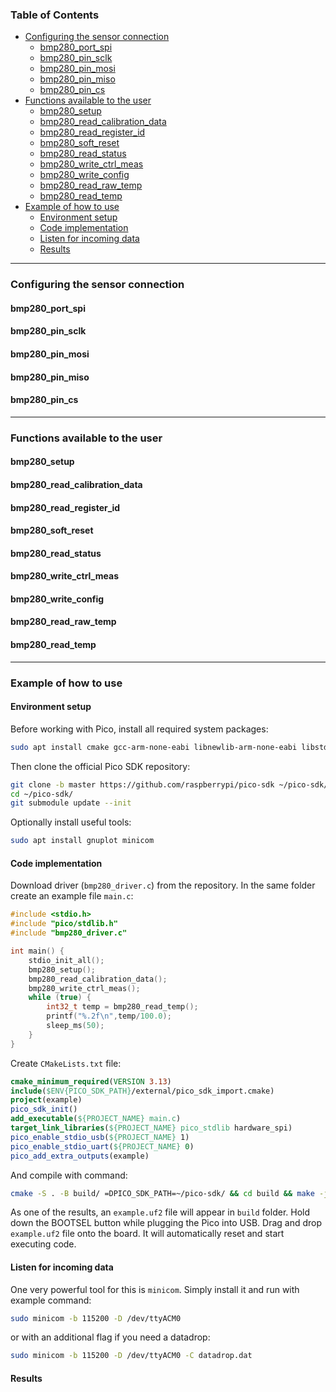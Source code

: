 ### Table of Contents

- [Configuring the sensor connection](#configuring-the-sensor-connection)
    - [bmp280_port_spi](#bmp280_port_spi)
    - [bmp280_pin_sclk](#bmp280_pin_sclk)
    - [bmp280_pin_mosi](#bmp280_pin_mosi)
    - [bmp280_pin_miso](#bmp280_pin_miso)
    - [bmp280_pin_cs](#bmp280_pin_cs)
- [Functions available to the user](#functions-available-to-the-user)
    - [bmp280_setup](#bmp280_setup)
    - [bmp280_read_calibration_data](#bmp280_read_calibration_data)
    - [bmp280_read_register_id](#bmp280_read_register_id)
    - [bmp280_soft_reset](#bmp280_soft_reset)
    - [bmp280_read_status](#bmp280_read_status)
    - [bmp280_write_ctrl_meas](#bmp280_write_ctrl_meas)
    - [bmp280_write_config](#bmp280_write_config)
    - [bmp280_read_raw_temp](#bmp280_read_raw_temp)
    - [bmp280_read_temp](#bmp280_read_temp)
- [Example of how to use](#example-of-how-to-use)
    - [Environment setup](#environment-setup)
    - [Code implementation](#code-implementation)
    - [Listen for incoming data](#listen-for-incoming-data)
    - [Results](#results)

<hr>

### Configuring the sensor connection

#### bmp280_port_spi

#### bmp280_pin_sclk

#### bmp280_pin_mosi

#### bmp280_pin_miso

#### bmp280_pin_cs

<hr>

### Functions available to the user

#### bmp280_setup

#### bmp280_read_calibration_data

#### bmp280_read_register_id

#### bmp280_soft_reset

#### bmp280_read_status

#### bmp280_write_ctrl_meas

#### bmp280_write_config

#### bmp280_read_raw_temp

#### bmp280_read_temp

<hr>

### Example of how to use

#### Environment setup

Before working with Pico, install all required system packages:

```bash
sudo apt install cmake gcc-arm-none-eabi libnewlib-arm-none-eabi libstdc++-arm-none-eabi-newlib
```

Then clone the official Pico SDK repository:

```bash
git clone -b master https://github.com/raspberrypi/pico-sdk ~/pico-sdk/
cd ~/pico-sdk/
git submodule update --init
```

Optionally install useful tools:

```bash
sudo apt install gnuplot minicom
```

#### Code implementation

Download driver (`bmp280_driver.c`) from the repository. In the same folder create an example file `main.c`:

```C
#include <stdio.h>
#include "pico/stdlib.h"
#include "bmp280_driver.c"

int main() {
    stdio_init_all();
    bmp280_setup();
    bmp280_read_calibration_data();
    bmp280_write_ctrl_meas();
    while (true) {
        int32_t temp = bmp280_read_temp();
        printf("%.2f\n",temp/100.0);
        sleep_ms(50);
    }
}
```

Create `CMakeLists.txt` file:

```cmake
cmake_minimum_required(VERSION 3.13)
include($ENV{PICO_SDK_PATH}/external/pico_sdk_import.cmake)
project(example)
pico_sdk_init()
add_executable(${PROJECT_NAME} main.c)
target_link_libraries(${PROJECT_NAME} pico_stdlib hardware_spi)
pico_enable_stdio_usb(${PROJECT_NAME} 1)
pico_enable_stdio_uart(${PROJECT_NAME} 0)
pico_add_extra_outputs(example)
```

And compile with command:

```bash
cmake -S . -B build/ =DPICO_SDK_PATH=~/pico-sdk/ && cd build && make -j8
```

As one of the results, an `example.uf2` file will appear in `build` folder. Hold down the BOOTSEL button while plugging the Pico into USB. Drag and drop `example.uf2` file onto the board. It will automatically reset and start executing code.

#### Listen for incoming data

One very powerful tool for this is `minicom`. Simply install it and run with example command:

```bash
sudo minicom -b 115200 -D /dev/ttyACM0
```

or with an additional flag if you need a datadrop:

```bash
sudo minicom -b 115200 -D /dev/ttyACM0 -C datadrop.dat
```

#### Results